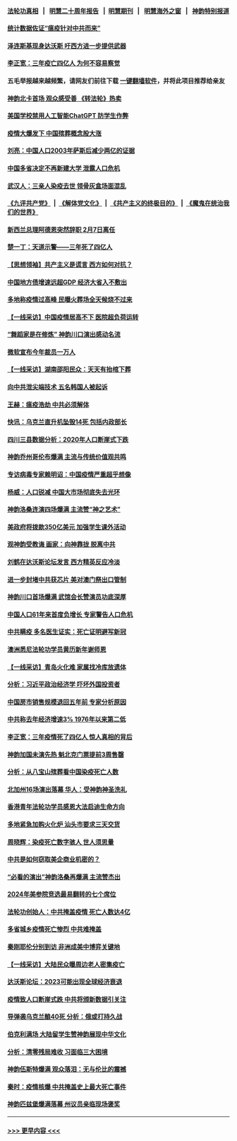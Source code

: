 #### [法轮功真相](https://github.com/gfw-breaker/truth/blob/master/README.md?t=0) &nbsp;&nbsp;|&nbsp;&nbsp; [明慧二十周年报告](https://github.com/gfw-breaker/mh-reports/blob/master/README.md?t=0) &nbsp;&nbsp;|&nbsp;&nbsp;[明慧期刊](https://github.com/gfw-breaker/mh-qikan) &nbsp;&nbsp;|&nbsp;&nbsp; [明慧海外之窗](https://github.com/gfw-breaker/mh-news/blob/master/README.md?t=0) &nbsp;&nbsp;|&nbsp;&nbsp; [神韵特别报道](https://github.com/gfw-breaker/mh-news/blob/master/shenyun.md?t=0)
#### [统计数据佐证“瘟疫针对中共而来”](../pages/nf4514/n13911081.md?t=01200043) 
#### [泽连斯基现身达沃斯 吁西方进一步提供武器](../pages/nf4514/n13910968.md?t=01200043) 
#### [李正宽：三年疫亡四亿人 为何不容易察觉](../pages/nf4514/n13910253.md?t=01200043) 
#### 五毛举报越来越频繁，请网友们前往下载 [一键翻墙软件](https://github.com/gfw-breaker/ssr-accounts)，并将此项目推荐给亲友
#### [神韵北卡首场 观众感受善 《转法轮》热卖](../pages/nf4514/n13910824.md?t=01200043) 
#### [美国学校禁用人工智能ChatGPT 防学生作弊](../pages/nf4514/n13910486.md?t=01200043) 
#### [疫情大爆发下 中国殡葬概念股大涨](../pages/nf4514/n13910670.md?t=01200043) 
#### [刘亮：中国人口2003年萨斯后减少两亿的证据](../pages/nf4514/n13910621.md?t=01200043) 
#### [中国多省决定不再新建大学 泄露人口危机](../pages/nf4514/n13910617.md?t=01200043) 
#### [武汉人：三亲人染疫去世 领骨灰盒场面混乱](../pages/nf4514/n13910461.md?t=01200043) 
#### [《九评共产党》](https://github.com/begood0513/9ping.md/blob/master/README.md) &nbsp;|&nbsp; [《解体党文化》](../../../../jtdwh.md/blob/master/README.md)  &nbsp;|&nbsp; [《共产主义的终极目的》](../../../../gczydzjmd.md/blob/master/README.md) &nbsp;|&nbsp; [《魔鬼在统治我们的世界》](../../../../mgztzwmdsj.md/blob/master/README.md) 
#### [新西兰总理阿德恩突然辞职 2月7日离任](../pages/nf4514/n13910435.md?t=01200043) 
#### [楚一丁：天道示警——三年死了四亿人](../pages/nf4514/n13910412.md?t=01200043) 
#### [【思想领袖】共产主义是谎言 西方如何对抗？](../pages/nf4514/n13879158.md?t=01200043) 
#### [中国地方债增速远超GDP 经济大省入不敷出](../pages/nf4514/n13910332.md?t=01200043) 
#### [多地称疫情过高峰 民曝火葬场全天候烧不过来](../pages/nf4514/n13910059.md?t=01200043) 
#### [【一线采访】中国疫情居高不下 医院超负荷运转](../pages/nf4514/n13910046.md?t=01200043) 
#### [“舞蹈家是在修炼” 神韵川口演出感动名流](../pages/nf4514/n13910234.md?t=01200043) 
#### [微软宣布今年裁员一万人](../pages/nf4514/n13910218.md?t=01200043) 
#### [【一线采访】湖南邵阳民众：天天有抬棺下葬](../pages/nf4514/n13909969.md?t=01200043) 
#### [向中共泄尖端技术 五名韩国人被起诉](../pages/nf4514/n13910113.md?t=01200043) 
#### [王赫：瘟疫浩劫 中共必须解体](../pages/nf4514/n13908833.md?t=01200043) 
#### [快讯：乌克兰直升机坠毁14死 包括内政部长](../pages/nf4514/n13910047.md?t=01200043) 
#### [四川三县数据分析：2020年人口断崖式下跌](../pages/nf4514/n13910018.md?t=01200043) 
#### [神韵乔州哥伦布爆满 主流与传统价值观共鸣](../pages/nf4514/n13909977.md?t=01200043) 
#### [专访病毒专家赖明诏：中国疫情严重超乎想像](../pages/nf4514/n13909836.md?t=01200043) 
#### [杨威：人口锐减 中国大市场彻底失去光环](../pages/nf4514/n13909636.md?t=01200043) 
#### [神韵洛桑连演四场爆满 主流赞“神之艺术”](../pages/nf4514/n13909733.md?t=01200043) 
#### [美政府将拨款350亿美元 加强学生课外活动](../pages/nf4514/n13909642.md?t=01200043) 
#### [观神韵受教诲 画家：向神靠拢 脱离中共](../pages/nf4514/n13909514.md?t=01200043) 
#### [刘鹤在达沃斯论坛发言 西方精英反应冷淡](../pages/nf4514/n13909504.md?t=01200043) 
#### [进一步封堵中共获芯片 美对澳门祭出口管制](../pages/nf4514/n13909529.md?t=01200043) 
#### [神韵川口首场爆满 武馆会长赞演员功底深厚](../pages/nf4514/n13909503.md?t=01200043) 
#### [中国人口61年来首度负增长 专家警告人口危机](../pages/nf4514/n13909055.md?t=01200043) 
#### [中共瞒疫 多名医生证实：死亡证明避写新冠](../pages/nf4514/n13909473.md?t=01200043) 
#### [澳洲悉尼法轮功学员黄历新年谢师恩](../pages/nf4514/n13908194.md?t=01200043) 
#### [【一线采访】青岛火化难 家属找冷库放遗体](../pages/nf4514/n13908485.md?t=01200043) 
#### [分析：习近平政治经济学 吓坏外国投资者](../pages/nf4514/n13907772.md?t=01200043) 
#### [中国房市销售规模退回五年前 专家分析原因](../pages/nf4514/n13909149.md?t=01200043) 
#### [中共称去年经济增速3% 1976年以来第二低](../pages/nf4514/n13909053.md?t=01200043) 
#### [李正宽：三年疫情死了四亿人 惊人真相的背后](../pages/nf4514/n13908637.md?t=01200043) 
#### [神韵加国未演先热 魁北克门票提前3周售罄](../pages/nf4514/n13908321.md?t=01200043) 
#### [分析：从八宝山殡葬看中国染疫死亡人数](../pages/nf4514/n13908998.md?t=01200043) 
#### [北加州16场演出落幕 华人：受神韵神圣洗礼](../pages/nf4514/n13908978.md?t=01200043) 
#### [香港青年法轮功学员感恩大法启迪生命方向](../pages/nf4514/n13908834.md?t=01200043) 
#### [多地紧急加购火化炉 汕头市要求三天交货](../pages/nf4514/n13908850.md?t=01200043) 
#### [周晓辉：染疫死亡数字骇人 世人须思量](../pages/nf4514/n13908680.md?t=01200043) 
#### [中共是如何窃取美企商业机密的？](../pages/nf4514/n13908903.md?t=01200043) 
#### [“必看的演出”神韵洛桑再爆满 主流赞杰出](../pages/nf4514/n13908830.md?t=01200043) 
#### [2024年美参院竞选最易翻转的七个席位](../pages/nf4514/n13908692.md?t=01200043) 
#### [法轮功创始人：中共掩盖疫情 死亡人数达4亿](../pages/nf4514/n13907901.md?t=01200043) 
#### [多省城乡疫情死亡惨烈 中共难掩盖](../pages/nf4514/n13908652.md?t=01200043) 
#### [秦刚耶伦分别到访 非洲成美中博弈关键地](../pages/nf4514/n13908708.md?t=01200043) 
#### [【一线采访】大陆民众曝周边老人密集疫亡](../pages/nf4514/n13908445.md?t=01200043) 
#### [达沃斯论坛：2023可能出现全球经济衰退](../pages/nf4514/n13908570.md?t=01200043) 
#### [疫情致人口断崖式跌 中共将颁新数据引关注](../pages/nf4514/n13908588.md?t=01200043) 
#### [导弹袭乌克兰酿40死 分析：俄或打持久战](../pages/nf4514/n13908514.md?t=01200043) 
#### [伯克利满场 大陆留学生赞神韵展现中华文化](../pages/nf4514/n13908262.md?t=01200043) 
#### [分析：清零残局难收 习面临三大困境](../pages/nf4514/n13907775.md?t=01200043) 
#### [神韵伍斯特爆满 观众落泪：无与伦比的震撼](../pages/nf4514/n13907972.md?t=01200043) 
#### [秦时：疫情核爆 中共掩盖史上最大死亡事件](../pages/nf4514/n13908193.md?t=01200043) 
#### [神韵匹兹堡爆满落幕 州议员亲临现场褒奖](../pages/nf4514/n13908201.md?t=01200043) 

----
#### [ >>> 更早内容 <<< ](../indexes/nf4514-earlier.md)
